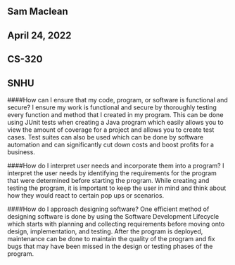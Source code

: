 ## Sam Maclean
## April 24, 2022
## CS-320
## SNHU

####How can I ensure that my code, program, or software is functional and secure?
I ensure my work is functional and secure by thoroughly testing every function and method that I created in my program. This can be done using JUnit tests when creating a Java program which easily allows you to view the amount of coverage for a project and allows you to create test cases. Test suites can also be used which can be done by software automation and can significantly cut down costs and boost profits for a business.

####How do I interpret user needs and incorporate them into a program?
I interpret the user needs by identifying the requirements for the program that were determined before starting the program. While creating and testing the program, it is important to keep the user in mind and think about how they would react to certain pop ups or scenarios. 

####How do I approach designing software?
One efficient method of designing software is done by using the Software Development Lifecycle which starts with planning and collecting requirements before moving onto design, implementation, and testing. After the program is deployed, maintenance can be done to maintain the quality of the program and fix bugs that may have been missed in the design or testing phases of the program.
